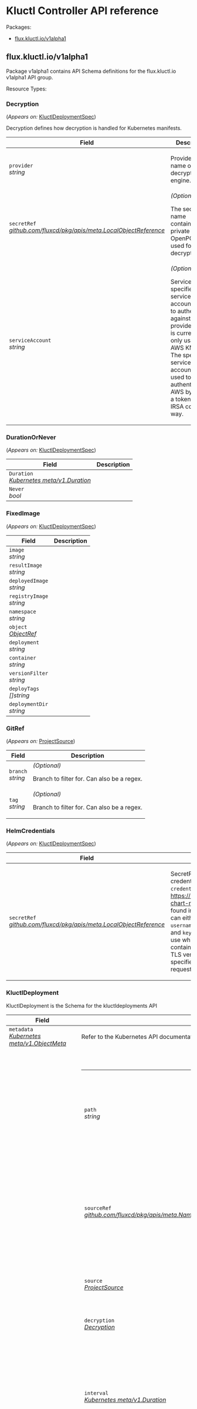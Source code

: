 <h1>Kluctl Controller API reference</h1>
<p>Packages:</p>
<ul class="simple">
<li>
<a href="#flux.kluctl.io%2fv1alpha1">flux.kluctl.io/v1alpha1</a>
</li>
</ul>
<h2 id="flux.kluctl.io/v1alpha1">flux.kluctl.io/v1alpha1</h2>
<p>Package v1alpha1 contains API Schema definitions for the flux.kluctl.io v1alpha1 API group.</p>
Resource Types:
<ul class="simple"></ul>
<h3 id="flux.kluctl.io/v1alpha1.Decryption">Decryption
</h3>
<p>
(<em>Appears on:</em>
<a href="#flux.kluctl.io/v1alpha1.KluctlDeploymentSpec">KluctlDeploymentSpec</a>)
</p>
<p>Decryption defines how decryption is handled for Kubernetes manifests.</p>
<div class="md-typeset__scrollwrap">
<div class="md-typeset__table">
<table>
<thead>
<tr>
<th>Field</th>
<th>Description</th>
</tr>
</thead>
<tbody>
<tr>
<td>
<code>provider</code><br>
<em>
string
</em>
</td>
<td>
<p>Provider is the name of the decryption engine.</p>
</td>
</tr>
<tr>
<td>
<code>secretRef</code><br>
<em>
<a href="https://godoc.org/github.com/fluxcd/pkg/apis/meta#LocalObjectReference">
github.com/fluxcd/pkg/apis/meta.LocalObjectReference
</a>
</em>
</td>
<td>
<em>(Optional)</em>
<p>The secret name containing the private OpenPGP keys used for decryption.</p>
</td>
</tr>
<tr>
<td>
<code>serviceAccount</code><br>
<em>
string
</em>
</td>
<td>
<em>(Optional)</em>
<p>ServiceAccount specifies the service account used to authenticate against cloud providers.
This is currently only usable for AWS KMS keys. The specified service account will be used to authenticate to AWS
by signing a token in an IRSA compliant way.</p>
</td>
</tr>
</tbody>
</table>
</div>
</div>
<h3 id="flux.kluctl.io/v1alpha1.DurationOrNever">DurationOrNever
</h3>
<p>
(<em>Appears on:</em>
<a href="#flux.kluctl.io/v1alpha1.KluctlDeploymentSpec">KluctlDeploymentSpec</a>)
</p>
<div class="md-typeset__scrollwrap">
<div class="md-typeset__table">
<table>
<thead>
<tr>
<th>Field</th>
<th>Description</th>
</tr>
</thead>
<tbody>
<tr>
<td>
<code>Duration</code><br>
<em>
<a href="https://godoc.org/k8s.io/apimachinery/pkg/apis/meta/v1#Duration">
Kubernetes meta/v1.Duration
</a>
</em>
</td>
<td>
</td>
</tr>
<tr>
<td>
<code>Never</code><br>
<em>
bool
</em>
</td>
<td>
</td>
</tr>
</tbody>
</table>
</div>
</div>
<h3 id="flux.kluctl.io/v1alpha1.FixedImage">FixedImage
</h3>
<p>
(<em>Appears on:</em>
<a href="#flux.kluctl.io/v1alpha1.KluctlDeploymentSpec">KluctlDeploymentSpec</a>)
</p>
<div class="md-typeset__scrollwrap">
<div class="md-typeset__table">
<table>
<thead>
<tr>
<th>Field</th>
<th>Description</th>
</tr>
</thead>
<tbody>
<tr>
<td>
<code>image</code><br>
<em>
string
</em>
</td>
<td>
</td>
</tr>
<tr>
<td>
<code>resultImage</code><br>
<em>
string
</em>
</td>
<td>
</td>
</tr>
<tr>
<td>
<code>deployedImage</code><br>
<em>
string
</em>
</td>
<td>
</td>
</tr>
<tr>
<td>
<code>registryImage</code><br>
<em>
string
</em>
</td>
<td>
</td>
</tr>
<tr>
<td>
<code>namespace</code><br>
<em>
string
</em>
</td>
<td>
</td>
</tr>
<tr>
<td>
<code>object</code><br>
<em>
<a href="#flux.kluctl.io/v1alpha1.ObjectRef">
ObjectRef
</a>
</em>
</td>
<td>
</td>
</tr>
<tr>
<td>
<code>deployment</code><br>
<em>
string
</em>
</td>
<td>
</td>
</tr>
<tr>
<td>
<code>container</code><br>
<em>
string
</em>
</td>
<td>
</td>
</tr>
<tr>
<td>
<code>versionFilter</code><br>
<em>
string
</em>
</td>
<td>
</td>
</tr>
<tr>
<td>
<code>deployTags</code><br>
<em>
[]string
</em>
</td>
<td>
</td>
</tr>
<tr>
<td>
<code>deploymentDir</code><br>
<em>
string
</em>
</td>
<td>
</td>
</tr>
</tbody>
</table>
</div>
</div>
<h3 id="flux.kluctl.io/v1alpha1.GitRef">GitRef
</h3>
<p>
(<em>Appears on:</em>
<a href="#flux.kluctl.io/v1alpha1.ProjectSource">ProjectSource</a>)
</p>
<div class="md-typeset__scrollwrap">
<div class="md-typeset__table">
<table>
<thead>
<tr>
<th>Field</th>
<th>Description</th>
</tr>
</thead>
<tbody>
<tr>
<td>
<code>branch</code><br>
<em>
string
</em>
</td>
<td>
<em>(Optional)</em>
<p>Branch to filter for. Can also be a regex.</p>
</td>
</tr>
<tr>
<td>
<code>tag</code><br>
<em>
string
</em>
</td>
<td>
<em>(Optional)</em>
<p>Branch to filter for. Can also be a regex.</p>
</td>
</tr>
</tbody>
</table>
</div>
</div>
<h3 id="flux.kluctl.io/v1alpha1.HelmCredentials">HelmCredentials
</h3>
<p>
(<em>Appears on:</em>
<a href="#flux.kluctl.io/v1alpha1.KluctlDeploymentSpec">KluctlDeploymentSpec</a>)
</p>
<div class="md-typeset__scrollwrap">
<div class="md-typeset__table">
<table>
<thead>
<tr>
<th>Field</th>
<th>Description</th>
</tr>
</thead>
<tbody>
<tr>
<td>
<code>secretRef</code><br>
<em>
<a href="https://godoc.org/github.com/fluxcd/pkg/apis/meta#LocalObjectReference">
github.com/fluxcd/pkg/apis/meta.LocalObjectReference
</a>
</em>
</td>
<td>
<p>SecretRef holds the name of a secret that contains the Helm credentials.
The secret must either contain the fields <code>credentialsId</code> which refers to the credentialsId
found in <a href="https://kluctl.io/docs/reference/deployments/helm/#private-chart-repositories">https://kluctl.io/docs/reference/deployments/helm/#private-chart-repositories</a> or an <code>url</code> used
to match the credentials found in Kluctl projects helm-chart.yaml files.
The secret can either container basic authentication credentials via <code>username</code> and <code>password</code> or
TLS authentication via <code>certFile</code> and <code>keyFile</code>. <code>caFile</code> can be specified to override the CA to use while
contacting the repository.
The secret can also contain <code>insecureSkipTlsVerify: &quot;true&quot;</code>, which will disable TLS verification.
<code>passCredentialsAll: &quot;true&quot;</code> can be specified to make the controller pass credentials to all requests, even if
the hostname changes in-between.</p>
</td>
</tr>
</tbody>
</table>
</div>
</div>
<h3 id="flux.kluctl.io/v1alpha1.KluctlDeployment">KluctlDeployment
</h3>
<p>KluctlDeployment is the Schema for the kluctldeployments API</p>
<div class="md-typeset__scrollwrap">
<div class="md-typeset__table">
<table>
<thead>
<tr>
<th>Field</th>
<th>Description</th>
</tr>
</thead>
<tbody>
<tr>
<td>
<code>metadata</code><br>
<em>
<a href="https://kubernetes.io/docs/reference/generated/kubernetes-api/v1.18/#objectmeta-v1-meta">
Kubernetes meta/v1.ObjectMeta
</a>
</em>
</td>
<td>
Refer to the Kubernetes API documentation for the fields of the
<code>metadata</code> field.
</td>
</tr>
<tr>
<td>
<code>spec</code><br>
<em>
<a href="#flux.kluctl.io/v1alpha1.KluctlDeploymentSpec">
KluctlDeploymentSpec
</a>
</em>
</td>
<td>
<br/>
<br/>
<table>
<tr>
<td>
<code>path</code><br>
<em>
string
</em>
</td>
<td>
<em>(Optional)</em>
<p>Path to the directory containing the .kluctl.yaml file, or the
Defaults to &lsquo;None&rsquo;, which translates to the root path of the SourceRef.
Deprecated: Use source.path instead</p>
</td>
</tr>
<tr>
<td>
<code>sourceRef</code><br>
<em>
<a href="https://godoc.org/github.com/fluxcd/pkg/apis/meta#NamespacedObjectKindReference">
github.com/fluxcd/pkg/apis/meta.NamespacedObjectKindReference
</a>
</em>
</td>
<td>
<em>(Optional)</em>
<p>Reference of the source where the kluctl project is.
The authentication secrets from the source are also used to authenticate
dependent git repositories which are cloned while deploying the kluctl project.
Deprecated: Use source instead</p>
</td>
</tr>
<tr>
<td>
<code>source</code><br>
<em>
<a href="#flux.kluctl.io/v1alpha1.ProjectSource">
ProjectSource
</a>
</em>
</td>
<td>
<em>(Optional)</em>
<p>Specifies the project source location</p>
</td>
</tr>
<tr>
<td>
<code>decryption</code><br>
<em>
<a href="#flux.kluctl.io/v1alpha1.Decryption">
Decryption
</a>
</em>
</td>
<td>
<em>(Optional)</em>
<p>Decrypt Kubernetes secrets before applying them on the cluster.</p>
</td>
</tr>
<tr>
<td>
<code>interval</code><br>
<em>
<a href="https://godoc.org/k8s.io/apimachinery/pkg/apis/meta/v1#Duration">
Kubernetes meta/v1.Duration
</a>
</em>
</td>
<td>
<p>The interval at which to reconcile the KluctlDeployment.
By default, the controller will re-deploy and validate the deployment on each reconciliation.
To override this behavior, change the DeployInterval and/or ValidateInterval values.</p>
</td>
</tr>
<tr>
<td>
<code>retryInterval</code><br>
<em>
<a href="https://godoc.org/k8s.io/apimachinery/pkg/apis/meta/v1#Duration">
Kubernetes meta/v1.Duration
</a>
</em>
</td>
<td>
<em>(Optional)</em>
<p>The interval at which to retry a previously failed reconciliation.
When not specified, the controller uses the Interval
value to retry failures.</p>
</td>
</tr>
<tr>
<td>
<code>deployInterval</code><br>
<em>
<a href="#flux.kluctl.io/v1alpha1.DurationOrNever">
DurationOrNever
</a>
</em>
</td>
<td>
<em>(Optional)</em>
<p>DeployInterval specifies the interval at which to deploy the KluctlDeployment.
It defaults to the Interval value, meaning that it will re-deploy on every reconciliation.
If you set DeployInterval to a different value,</p>
</td>
</tr>
<tr>
<td>
<code>deployOnChanges</code><br>
<em>
bool
</em>
</td>
<td>
<em>(Optional)</em>
<p>DeployOnChanges will cause a re-deployment whenever the rendered resources change in the deployment.
This check is performed on every reconciliation. This means that a deployment will be triggered even before
the DeployInterval has passed in case something has changed in the rendered resources.</p>
</td>
</tr>
<tr>
<td>
<code>validateInterval</code><br>
<em>
<a href="#flux.kluctl.io/v1alpha1.DurationOrNever">
DurationOrNever
</a>
</em>
</td>
<td>
<em>(Optional)</em>
<p>ValidateInterval specifies the interval at which to validate the KluctlDeployment.
Validation is performed the same way as with &lsquo;kluctl validate -t <target>&rsquo;.
Defaults to the same value as specified in Interval.
Validate is also performed whenever a deployment is performed, independent of the value of ValidateInterval</p>
</td>
</tr>
<tr>
<td>
<code>timeout</code><br>
<em>
<a href="https://godoc.org/k8s.io/apimachinery/pkg/apis/meta/v1#Duration">
Kubernetes meta/v1.Duration
</a>
</em>
</td>
<td>
<em>(Optional)</em>
<p>Timeout for all operations.
Defaults to &lsquo;Interval&rsquo; duration.</p>
</td>
</tr>
<tr>
<td>
<code>suspend</code><br>
<em>
bool
</em>
</td>
<td>
<em>(Optional)</em>
<p>This flag tells the controller to suspend subsequent kluctl executions,
it does not apply to already started executions. Defaults to false.</p>
</td>
</tr>
<tr>
<td>
<code>registrySecrets</code><br>
<em>
<a href="https://godoc.org/github.com/fluxcd/pkg/apis/meta#LocalObjectReference">
[]github.com/fluxcd/pkg/apis/meta.LocalObjectReference
</a>
</em>
</td>
<td>
<em>(Optional)</em>
<p>RegistrySecrets is a list of secret references to be used for image registry authentication.
The secrets must either have &ldquo;.dockerconfigjson&rdquo; included or &ldquo;registry&rdquo;, &ldquo;username&rdquo; and &ldquo;password&rdquo;.
Additionally, &ldquo;caFile&rdquo; and &ldquo;insecure&rdquo; can be specified.</p>
</td>
</tr>
<tr>
<td>
<code>helmCredentials</code><br>
<em>
<a href="#flux.kluctl.io/v1alpha1.HelmCredentials">
[]HelmCredentials
</a>
</em>
</td>
<td>
<em>(Optional)</em>
<p>HelmCredentials is a list of Helm credentials used when non pre-pulled Helm Charts are used inside a
Kluctl deployment.</p>
</td>
</tr>
<tr>
<td>
<code>serviceAccountName</code><br>
<em>
string
</em>
</td>
<td>
<em>(Optional)</em>
<p>The name of the Kubernetes service account to use while deploying.
If not specified, the default service account is used.</p>
</td>
</tr>
<tr>
<td>
<code>kubeConfig</code><br>
<em>
<a href="#flux.kluctl.io/v1alpha1.KubeConfig">
KubeConfig
</a>
</em>
</td>
<td>
<em>(Optional)</em>
<p>The KubeConfig for deploying to the target cluster.
Specifies the kubeconfig to be used when invoking kluctl. Contexts in this kubeconfig must match
the context found in the kluctl target. As an alternative, specify the context to be used via &lsquo;context&rsquo;</p>
</td>
</tr>
<tr>
<td>
<code>renameContexts</code><br>
<em>
<a href="#flux.kluctl.io/v1alpha1.RenameContext">
[]RenameContext
</a>
</em>
</td>
<td>
<em>(Optional)</em>
<p>RenameContexts specifies a list of context rename operations.
This is useful when the kluctl target&rsquo;s context does not match with the
contexts found in the kubeconfig while deploying. This is the case when using kubeconfigs generated from
service accounts, in which case the context name is always &ldquo;default&rdquo;.</p>
</td>
</tr>
<tr>
<td>
<code>target</code><br>
<em>
string
</em>
</td>
<td>
<em>(Optional)</em>
<p>Target specifies the kluctl target to deploy. If not specified, an empty target is used that has no name and no
context. Use &lsquo;TargetName&rsquo; and &lsquo;Context&rsquo; to specify the name and context in that case.</p>
</td>
</tr>
<tr>
<td>
<code>targetNameOverride</code><br>
<em>
string
</em>
</td>
<td>
<em>(Optional)</em>
<p>TargetNameOverride sets or overrides the target name. This is especially useful when deployment without a target.</p>
</td>
</tr>
<tr>
<td>
<code>context</code><br>
<em>
string
</em>
</td>
<td>
<em>(Optional)</em>
<p>If specified, overrides the context to be used. This will effectively make kluctl ignore the context specified
in the target.</p>
</td>
</tr>
<tr>
<td>
<code>args</code><br>
<em>
k8s.io/apimachinery/pkg/runtime.RawExtension
</em>
</td>
<td>
<em>(Optional)</em>
<p>Args specifies dynamic target args.</p>
</td>
</tr>
<tr>
<td>
<code>updateImages</code><br>
<em>
bool
</em>
</td>
<td>
<em>(Optional)</em>
<p>UpdateImages instructs kluctl to update dynamic images.
Equivalent to using &lsquo;-u&rsquo; when calling kluctl.</p>
</td>
</tr>
<tr>
<td>
<code>images</code><br>
<em>
<a href="#flux.kluctl.io/v1alpha1.FixedImage">
[]FixedImage
</a>
</em>
</td>
<td>
<em>(Optional)</em>
<p>Images contains a list of fixed image overrides.
Equivalent to using &lsquo;&ndash;fixed-images-file&rsquo; when calling kluctl.</p>
</td>
</tr>
<tr>
<td>
<code>dryRun</code><br>
<em>
bool
</em>
</td>
<td>
<em>(Optional)</em>
<p>DryRun instructs kluctl to run everything in dry-run mode.
Equivalent to using &lsquo;&ndash;dry-run&rsquo; when calling kluctl.</p>
</td>
</tr>
<tr>
<td>
<code>noWait</code><br>
<em>
bool
</em>
</td>
<td>
<em>(Optional)</em>
<p>NoWait instructs kluctl to not wait for any resources to become ready, including hooks.
Equivalent to using &lsquo;&ndash;no-wait&rsquo; when calling kluctl.</p>
</td>
</tr>
<tr>
<td>
<code>forceApply</code><br>
<em>
bool
</em>
</td>
<td>
<em>(Optional)</em>
<p>ForceApply instructs kluctl to force-apply in case of SSA conflicts.
Equivalent to using &lsquo;&ndash;force-apply&rsquo; when calling kluctl.</p>
</td>
</tr>
<tr>
<td>
<code>replaceOnError</code><br>
<em>
bool
</em>
</td>
<td>
<em>(Optional)</em>
<p>ReplaceOnError instructs kluctl to replace resources on error.
Equivalent to using &lsquo;&ndash;replace-on-error&rsquo; when calling kluctl.</p>
</td>
</tr>
<tr>
<td>
<code>forceReplaceOnError</code><br>
<em>
bool
</em>
</td>
<td>
<em>(Optional)</em>
<p>ForceReplaceOnError instructs kluctl to force-replace resources in case a normal replace fails.
Equivalent to using &lsquo;&ndash;force-replace-on-error&rsquo; when calling kluctl.</p>
</td>
</tr>
<tr>
<td>
<code>abortOnError</code><br>
<em>
bool
</em>
</td>
<td>
<em>(Optional)</em>
<p>ForceReplaceOnError instructs kluctl to abort deployments immediately when something fails.
Equivalent to using &lsquo;&ndash;abort-on-error&rsquo; when calling kluctl.</p>
</td>
</tr>
<tr>
<td>
<code>includeTags</code><br>
<em>
[]string
</em>
</td>
<td>
<em>(Optional)</em>
<p>IncludeTags instructs kluctl to only include deployments with given tags.
Equivalent to using &lsquo;&ndash;include-tag&rsquo; when calling kluctl.</p>
</td>
</tr>
<tr>
<td>
<code>excludeTags</code><br>
<em>
[]string
</em>
</td>
<td>
<em>(Optional)</em>
<p>ExcludeTags instructs kluctl to exclude deployments with given tags.
Equivalent to using &lsquo;&ndash;exclude-tag&rsquo; when calling kluctl.</p>
</td>
</tr>
<tr>
<td>
<code>includeDeploymentDirs</code><br>
<em>
[]string
</em>
</td>
<td>
<em>(Optional)</em>
<p>IncludeDeploymentDirs instructs kluctl to only include deployments with the given dir.
Equivalent to using &lsquo;&ndash;include-deployment-dir&rsquo; when calling kluctl.</p>
</td>
</tr>
<tr>
<td>
<code>excludeDeploymentDirs</code><br>
<em>
[]string
</em>
</td>
<td>
<em>(Optional)</em>
<p>ExcludeDeploymentDirs instructs kluctl to exclude deployments with the given dir.
Equivalent to using &lsquo;&ndash;exclude-deployment-dir&rsquo; when calling kluctl.</p>
</td>
</tr>
<tr>
<td>
<code>deployMode</code><br>
<em>
string
</em>
</td>
<td>
<em>(Optional)</em>
<p>DeployMode specifies what deploy mode should be used</p>
</td>
</tr>
<tr>
<td>
<code>validate</code><br>
<em>
bool
</em>
</td>
<td>
<em>(Optional)</em>
<p>Validate enables validation after deploying</p>
</td>
</tr>
<tr>
<td>
<code>prune</code><br>
<em>
bool
</em>
</td>
<td>
<em>(Optional)</em>
<p>Prune enables pruning after deploying.</p>
</td>
</tr>
</table>
</td>
</tr>
<tr>
<td>
<code>status</code><br>
<em>
<a href="#flux.kluctl.io/v1alpha1.KluctlDeploymentStatus">
KluctlDeploymentStatus
</a>
</em>
</td>
<td>
</td>
</tr>
</tbody>
</table>
</div>
</div>
<h3 id="flux.kluctl.io/v1alpha1.KluctlDeploymentSpec">KluctlDeploymentSpec
</h3>
<p>
(<em>Appears on:</em>
<a href="#flux.kluctl.io/v1alpha1.KluctlDeployment">KluctlDeployment</a>)
</p>
<div class="md-typeset__scrollwrap">
<div class="md-typeset__table">
<table>
<thead>
<tr>
<th>Field</th>
<th>Description</th>
</tr>
</thead>
<tbody>
<tr>
<td>
<code>path</code><br>
<em>
string
</em>
</td>
<td>
<em>(Optional)</em>
<p>Path to the directory containing the .kluctl.yaml file, or the
Defaults to &lsquo;None&rsquo;, which translates to the root path of the SourceRef.
Deprecated: Use source.path instead</p>
</td>
</tr>
<tr>
<td>
<code>sourceRef</code><br>
<em>
<a href="https://godoc.org/github.com/fluxcd/pkg/apis/meta#NamespacedObjectKindReference">
github.com/fluxcd/pkg/apis/meta.NamespacedObjectKindReference
</a>
</em>
</td>
<td>
<em>(Optional)</em>
<p>Reference of the source where the kluctl project is.
The authentication secrets from the source are also used to authenticate
dependent git repositories which are cloned while deploying the kluctl project.
Deprecated: Use source instead</p>
</td>
</tr>
<tr>
<td>
<code>source</code><br>
<em>
<a href="#flux.kluctl.io/v1alpha1.ProjectSource">
ProjectSource
</a>
</em>
</td>
<td>
<em>(Optional)</em>
<p>Specifies the project source location</p>
</td>
</tr>
<tr>
<td>
<code>decryption</code><br>
<em>
<a href="#flux.kluctl.io/v1alpha1.Decryption">
Decryption
</a>
</em>
</td>
<td>
<em>(Optional)</em>
<p>Decrypt Kubernetes secrets before applying them on the cluster.</p>
</td>
</tr>
<tr>
<td>
<code>interval</code><br>
<em>
<a href="https://godoc.org/k8s.io/apimachinery/pkg/apis/meta/v1#Duration">
Kubernetes meta/v1.Duration
</a>
</em>
</td>
<td>
<p>The interval at which to reconcile the KluctlDeployment.
By default, the controller will re-deploy and validate the deployment on each reconciliation.
To override this behavior, change the DeployInterval and/or ValidateInterval values.</p>
</td>
</tr>
<tr>
<td>
<code>retryInterval</code><br>
<em>
<a href="https://godoc.org/k8s.io/apimachinery/pkg/apis/meta/v1#Duration">
Kubernetes meta/v1.Duration
</a>
</em>
</td>
<td>
<em>(Optional)</em>
<p>The interval at which to retry a previously failed reconciliation.
When not specified, the controller uses the Interval
value to retry failures.</p>
</td>
</tr>
<tr>
<td>
<code>deployInterval</code><br>
<em>
<a href="#flux.kluctl.io/v1alpha1.DurationOrNever">
DurationOrNever
</a>
</em>
</td>
<td>
<em>(Optional)</em>
<p>DeployInterval specifies the interval at which to deploy the KluctlDeployment.
It defaults to the Interval value, meaning that it will re-deploy on every reconciliation.
If you set DeployInterval to a different value,</p>
</td>
</tr>
<tr>
<td>
<code>deployOnChanges</code><br>
<em>
bool
</em>
</td>
<td>
<em>(Optional)</em>
<p>DeployOnChanges will cause a re-deployment whenever the rendered resources change in the deployment.
This check is performed on every reconciliation. This means that a deployment will be triggered even before
the DeployInterval has passed in case something has changed in the rendered resources.</p>
</td>
</tr>
<tr>
<td>
<code>validateInterval</code><br>
<em>
<a href="#flux.kluctl.io/v1alpha1.DurationOrNever">
DurationOrNever
</a>
</em>
</td>
<td>
<em>(Optional)</em>
<p>ValidateInterval specifies the interval at which to validate the KluctlDeployment.
Validation is performed the same way as with &lsquo;kluctl validate -t <target>&rsquo;.
Defaults to the same value as specified in Interval.
Validate is also performed whenever a deployment is performed, independent of the value of ValidateInterval</p>
</td>
</tr>
<tr>
<td>
<code>timeout</code><br>
<em>
<a href="https://godoc.org/k8s.io/apimachinery/pkg/apis/meta/v1#Duration">
Kubernetes meta/v1.Duration
</a>
</em>
</td>
<td>
<em>(Optional)</em>
<p>Timeout for all operations.
Defaults to &lsquo;Interval&rsquo; duration.</p>
</td>
</tr>
<tr>
<td>
<code>suspend</code><br>
<em>
bool
</em>
</td>
<td>
<em>(Optional)</em>
<p>This flag tells the controller to suspend subsequent kluctl executions,
it does not apply to already started executions. Defaults to false.</p>
</td>
</tr>
<tr>
<td>
<code>registrySecrets</code><br>
<em>
<a href="https://godoc.org/github.com/fluxcd/pkg/apis/meta#LocalObjectReference">
[]github.com/fluxcd/pkg/apis/meta.LocalObjectReference
</a>
</em>
</td>
<td>
<em>(Optional)</em>
<p>RegistrySecrets is a list of secret references to be used for image registry authentication.
The secrets must either have &ldquo;.dockerconfigjson&rdquo; included or &ldquo;registry&rdquo;, &ldquo;username&rdquo; and &ldquo;password&rdquo;.
Additionally, &ldquo;caFile&rdquo; and &ldquo;insecure&rdquo; can be specified.</p>
</td>
</tr>
<tr>
<td>
<code>helmCredentials</code><br>
<em>
<a href="#flux.kluctl.io/v1alpha1.HelmCredentials">
[]HelmCredentials
</a>
</em>
</td>
<td>
<em>(Optional)</em>
<p>HelmCredentials is a list of Helm credentials used when non pre-pulled Helm Charts are used inside a
Kluctl deployment.</p>
</td>
</tr>
<tr>
<td>
<code>serviceAccountName</code><br>
<em>
string
</em>
</td>
<td>
<em>(Optional)</em>
<p>The name of the Kubernetes service account to use while deploying.
If not specified, the default service account is used.</p>
</td>
</tr>
<tr>
<td>
<code>kubeConfig</code><br>
<em>
<a href="#flux.kluctl.io/v1alpha1.KubeConfig">
KubeConfig
</a>
</em>
</td>
<td>
<em>(Optional)</em>
<p>The KubeConfig for deploying to the target cluster.
Specifies the kubeconfig to be used when invoking kluctl. Contexts in this kubeconfig must match
the context found in the kluctl target. As an alternative, specify the context to be used via &lsquo;context&rsquo;</p>
</td>
</tr>
<tr>
<td>
<code>renameContexts</code><br>
<em>
<a href="#flux.kluctl.io/v1alpha1.RenameContext">
[]RenameContext
</a>
</em>
</td>
<td>
<em>(Optional)</em>
<p>RenameContexts specifies a list of context rename operations.
This is useful when the kluctl target&rsquo;s context does not match with the
contexts found in the kubeconfig while deploying. This is the case when using kubeconfigs generated from
service accounts, in which case the context name is always &ldquo;default&rdquo;.</p>
</td>
</tr>
<tr>
<td>
<code>target</code><br>
<em>
string
</em>
</td>
<td>
<em>(Optional)</em>
<p>Target specifies the kluctl target to deploy. If not specified, an empty target is used that has no name and no
context. Use &lsquo;TargetName&rsquo; and &lsquo;Context&rsquo; to specify the name and context in that case.</p>
</td>
</tr>
<tr>
<td>
<code>targetNameOverride</code><br>
<em>
string
</em>
</td>
<td>
<em>(Optional)</em>
<p>TargetNameOverride sets or overrides the target name. This is especially useful when deployment without a target.</p>
</td>
</tr>
<tr>
<td>
<code>context</code><br>
<em>
string
</em>
</td>
<td>
<em>(Optional)</em>
<p>If specified, overrides the context to be used. This will effectively make kluctl ignore the context specified
in the target.</p>
</td>
</tr>
<tr>
<td>
<code>args</code><br>
<em>
k8s.io/apimachinery/pkg/runtime.RawExtension
</em>
</td>
<td>
<em>(Optional)</em>
<p>Args specifies dynamic target args.</p>
</td>
</tr>
<tr>
<td>
<code>updateImages</code><br>
<em>
bool
</em>
</td>
<td>
<em>(Optional)</em>
<p>UpdateImages instructs kluctl to update dynamic images.
Equivalent to using &lsquo;-u&rsquo; when calling kluctl.</p>
</td>
</tr>
<tr>
<td>
<code>images</code><br>
<em>
<a href="#flux.kluctl.io/v1alpha1.FixedImage">
[]FixedImage
</a>
</em>
</td>
<td>
<em>(Optional)</em>
<p>Images contains a list of fixed image overrides.
Equivalent to using &lsquo;&ndash;fixed-images-file&rsquo; when calling kluctl.</p>
</td>
</tr>
<tr>
<td>
<code>dryRun</code><br>
<em>
bool
</em>
</td>
<td>
<em>(Optional)</em>
<p>DryRun instructs kluctl to run everything in dry-run mode.
Equivalent to using &lsquo;&ndash;dry-run&rsquo; when calling kluctl.</p>
</td>
</tr>
<tr>
<td>
<code>noWait</code><br>
<em>
bool
</em>
</td>
<td>
<em>(Optional)</em>
<p>NoWait instructs kluctl to not wait for any resources to become ready, including hooks.
Equivalent to using &lsquo;&ndash;no-wait&rsquo; when calling kluctl.</p>
</td>
</tr>
<tr>
<td>
<code>forceApply</code><br>
<em>
bool
</em>
</td>
<td>
<em>(Optional)</em>
<p>ForceApply instructs kluctl to force-apply in case of SSA conflicts.
Equivalent to using &lsquo;&ndash;force-apply&rsquo; when calling kluctl.</p>
</td>
</tr>
<tr>
<td>
<code>replaceOnError</code><br>
<em>
bool
</em>
</td>
<td>
<em>(Optional)</em>
<p>ReplaceOnError instructs kluctl to replace resources on error.
Equivalent to using &lsquo;&ndash;replace-on-error&rsquo; when calling kluctl.</p>
</td>
</tr>
<tr>
<td>
<code>forceReplaceOnError</code><br>
<em>
bool
</em>
</td>
<td>
<em>(Optional)</em>
<p>ForceReplaceOnError instructs kluctl to force-replace resources in case a normal replace fails.
Equivalent to using &lsquo;&ndash;force-replace-on-error&rsquo; when calling kluctl.</p>
</td>
</tr>
<tr>
<td>
<code>abortOnError</code><br>
<em>
bool
</em>
</td>
<td>
<em>(Optional)</em>
<p>ForceReplaceOnError instructs kluctl to abort deployments immediately when something fails.
Equivalent to using &lsquo;&ndash;abort-on-error&rsquo; when calling kluctl.</p>
</td>
</tr>
<tr>
<td>
<code>includeTags</code><br>
<em>
[]string
</em>
</td>
<td>
<em>(Optional)</em>
<p>IncludeTags instructs kluctl to only include deployments with given tags.
Equivalent to using &lsquo;&ndash;include-tag&rsquo; when calling kluctl.</p>
</td>
</tr>
<tr>
<td>
<code>excludeTags</code><br>
<em>
[]string
</em>
</td>
<td>
<em>(Optional)</em>
<p>ExcludeTags instructs kluctl to exclude deployments with given tags.
Equivalent to using &lsquo;&ndash;exclude-tag&rsquo; when calling kluctl.</p>
</td>
</tr>
<tr>
<td>
<code>includeDeploymentDirs</code><br>
<em>
[]string
</em>
</td>
<td>
<em>(Optional)</em>
<p>IncludeDeploymentDirs instructs kluctl to only include deployments with the given dir.
Equivalent to using &lsquo;&ndash;include-deployment-dir&rsquo; when calling kluctl.</p>
</td>
</tr>
<tr>
<td>
<code>excludeDeploymentDirs</code><br>
<em>
[]string
</em>
</td>
<td>
<em>(Optional)</em>
<p>ExcludeDeploymentDirs instructs kluctl to exclude deployments with the given dir.
Equivalent to using &lsquo;&ndash;exclude-deployment-dir&rsquo; when calling kluctl.</p>
</td>
</tr>
<tr>
<td>
<code>deployMode</code><br>
<em>
string
</em>
</td>
<td>
<em>(Optional)</em>
<p>DeployMode specifies what deploy mode should be used</p>
</td>
</tr>
<tr>
<td>
<code>validate</code><br>
<em>
bool
</em>
</td>
<td>
<em>(Optional)</em>
<p>Validate enables validation after deploying</p>
</td>
</tr>
<tr>
<td>
<code>prune</code><br>
<em>
bool
</em>
</td>
<td>
<em>(Optional)</em>
<p>Prune enables pruning after deploying.</p>
</td>
</tr>
</tbody>
</table>
</div>
</div>
<h3 id="flux.kluctl.io/v1alpha1.KluctlDeploymentStatus">KluctlDeploymentStatus
</h3>
<p>
(<em>Appears on:</em>
<a href="#flux.kluctl.io/v1alpha1.KluctlDeployment">KluctlDeployment</a>)
</p>
<p>KluctlDeploymentStatus defines the observed state of KluctlDeployment</p>
<div class="md-typeset__scrollwrap">
<div class="md-typeset__table">
<table>
<thead>
<tr>
<th>Field</th>
<th>Description</th>
</tr>
</thead>
<tbody>
<tr>
<td>
<code>ReconcileRequestStatus</code><br>
<em>
<a href="https://godoc.org/github.com/fluxcd/pkg/apis/meta#ReconcileRequestStatus">
github.com/fluxcd/pkg/apis/meta.ReconcileRequestStatus
</a>
</em>
</td>
<td>
<p>
(Members of <code>ReconcileRequestStatus</code> are embedded into this type.)
</p>
</td>
</tr>
<tr>
<td>
<code>lastHandledDeployAt</code><br>
<em>
string
</em>
</td>
<td>
<em>(Optional)</em>
</td>
</tr>
<tr>
<td>
<code>observedGeneration</code><br>
<em>
int64
</em>
</td>
<td>
<em>(Optional)</em>
<p>ObservedGeneration is the last reconciled generation.</p>
</td>
</tr>
<tr>
<td>
<code>conditions</code><br>
<em>
<a href="https://kubernetes.io/docs/reference/generated/kubernetes-api/v1.18/#condition-v1-meta">
[]Kubernetes meta/v1.Condition
</a>
</em>
</td>
<td>
<em>(Optional)</em>
</td>
</tr>
<tr>
<td>
<code>lastAttemptedRevision</code><br>
<em>
string
</em>
</td>
<td>
<em>(Optional)</em>
<p>LastAttemptedRevision is the revision of the last reconciliation attempt.</p>
</td>
</tr>
<tr>
<td>
<code>lastDeployResult</code><br>
<em>
<a href="#flux.kluctl.io/v1alpha1.LastCommandResult">
LastCommandResult
</a>
</em>
</td>
<td>
<em>(Optional)</em>
<p>LastDeployResult is the result of the last deploy command</p>
</td>
</tr>
<tr>
<td>
<code>lastPruneResult</code><br>
<em>
<a href="#flux.kluctl.io/v1alpha1.LastCommandResult">
LastCommandResult
</a>
</em>
</td>
<td>
<em>(Optional)</em>
<p>LastDeployResult is the result of the last prune command</p>
</td>
</tr>
<tr>
<td>
<code>lastValidateResult</code><br>
<em>
<a href="#flux.kluctl.io/v1alpha1.LastValidateResult">
LastValidateResult
</a>
</em>
</td>
<td>
<em>(Optional)</em>
<p>LastValidateResult is the result of the last validate command</p>
</td>
</tr>
<tr>
<td>
<code>commonLabels</code><br>
<em>
map[string]string
</em>
</td>
<td>
<em>(Optional)</em>
<p>CommonLabels are the commonLabels found in the deployment project when the last deployment was done.
This is used to perform cleanup/deletion in case the KluctlDeployment project is deleted</p>
</td>
</tr>
<tr>
<td>
<code>rawTarget</code><br>
<em>
string
</em>
</td>
<td>
<em>(Optional)</em>
</td>
</tr>
</tbody>
</table>
</div>
</div>
<h3 id="flux.kluctl.io/v1alpha1.KubeConfig">KubeConfig
</h3>
<p>
(<em>Appears on:</em>
<a href="#flux.kluctl.io/v1alpha1.KluctlDeploymentSpec">KluctlDeploymentSpec</a>)
</p>
<p>KubeConfig references a Kubernetes secret that contains a kubeconfig file.</p>
<div class="md-typeset__scrollwrap">
<div class="md-typeset__table">
<table>
<thead>
<tr>
<th>Field</th>
<th>Description</th>
</tr>
</thead>
<tbody>
<tr>
<td>
<code>secretRef</code><br>
<em>
<a href="https://godoc.org/github.com/fluxcd/pkg/apis/meta#SecretKeyReference">
github.com/fluxcd/pkg/apis/meta.SecretKeyReference
</a>
</em>
</td>
<td>
<p>SecretRef holds the name of a secret that contains a key with
the kubeconfig file as the value. If no key is set, the key will default
to &lsquo;value&rsquo;. The secret must be in the same namespace as
the Kustomization.
It is recommended that the kubeconfig is self-contained, and the secret
is regularly updated if credentials such as a cloud-access-token expire.
Cloud specific <code>cmd-path</code> auth helpers will not function without adding
binaries and credentials to the Pod that is responsible for reconciling
the KluctlDeployment.</p>
</td>
</tr>
</tbody>
</table>
</div>
</div>
<h3 id="flux.kluctl.io/v1alpha1.LastCommandResult">LastCommandResult
</h3>
<p>
(<em>Appears on:</em>
<a href="#flux.kluctl.io/v1alpha1.KluctlDeploymentStatus">KluctlDeploymentStatus</a>)
</p>
<div class="md-typeset__scrollwrap">
<div class="md-typeset__table">
<table>
<thead>
<tr>
<th>Field</th>
<th>Description</th>
</tr>
</thead>
<tbody>
<tr>
<td>
<code>ReconcileResultBase</code><br>
<em>
<a href="#flux.kluctl.io/v1alpha1.ReconcileResultBase">
ReconcileResultBase
</a>
</em>
</td>
<td>
<p>
(Members of <code>ReconcileResultBase</code> are embedded into this type.)
</p>
</td>
</tr>
<tr>
<td>
<code>rawResult</code><br>
<em>
string
</em>
</td>
<td>
<em>(Optional)</em>
</td>
</tr>
<tr>
<td>
<code>error</code><br>
<em>
string
</em>
</td>
<td>
<em>(Optional)</em>
</td>
</tr>
</tbody>
</table>
</div>
</div>
<h3 id="flux.kluctl.io/v1alpha1.LastValidateResult">LastValidateResult
</h3>
<p>
(<em>Appears on:</em>
<a href="#flux.kluctl.io/v1alpha1.KluctlDeploymentStatus">KluctlDeploymentStatus</a>)
</p>
<div class="md-typeset__scrollwrap">
<div class="md-typeset__table">
<table>
<thead>
<tr>
<th>Field</th>
<th>Description</th>
</tr>
</thead>
<tbody>
<tr>
<td>
<code>ReconcileResultBase</code><br>
<em>
<a href="#flux.kluctl.io/v1alpha1.ReconcileResultBase">
ReconcileResultBase
</a>
</em>
</td>
<td>
<p>
(Members of <code>ReconcileResultBase</code> are embedded into this type.)
</p>
</td>
</tr>
<tr>
<td>
<code>rawResult</code><br>
<em>
string
</em>
</td>
<td>
<em>(Optional)</em>
</td>
</tr>
<tr>
<td>
<code>error</code><br>
<em>
string
</em>
</td>
<td>
<em>(Optional)</em>
</td>
</tr>
</tbody>
</table>
</div>
</div>
<h3 id="flux.kluctl.io/v1alpha1.ObjectRef">ObjectRef
</h3>
<p>
(<em>Appears on:</em>
<a href="#flux.kluctl.io/v1alpha1.FixedImage">FixedImage</a>)
</p>
<p>ObjectRef contains the information necessary to locate a resource within a cluster.</p>
<div class="md-typeset__scrollwrap">
<div class="md-typeset__table">
<table>
<thead>
<tr>
<th>Field</th>
<th>Description</th>
</tr>
</thead>
<tbody>
<tr>
<td>
<code>group</code><br>
<em>
string
</em>
</td>
<td>
</td>
</tr>
<tr>
<td>
<code>version</code><br>
<em>
string
</em>
</td>
<td>
</td>
</tr>
<tr>
<td>
<code>kind</code><br>
<em>
string
</em>
</td>
<td>
</td>
</tr>
<tr>
<td>
<code>name</code><br>
<em>
string
</em>
</td>
<td>
</td>
</tr>
<tr>
<td>
<code>namespace</code><br>
<em>
string
</em>
</td>
<td>
</td>
</tr>
</tbody>
</table>
</div>
</div>
<h3 id="flux.kluctl.io/v1alpha1.ProjectSource">ProjectSource
</h3>
<p>
(<em>Appears on:</em>
<a href="#flux.kluctl.io/v1alpha1.KluctlDeploymentSpec">KluctlDeploymentSpec</a>)
</p>
<div class="md-typeset__scrollwrap">
<div class="md-typeset__table">
<table>
<thead>
<tr>
<th>Field</th>
<th>Description</th>
</tr>
</thead>
<tbody>
<tr>
<td>
<code>url</code><br>
<em>
string
</em>
</td>
<td>
<p>Url specifies the Git url where the project source is located</p>
</td>
</tr>
<tr>
<td>
<code>ref</code><br>
<em>
<a href="#flux.kluctl.io/v1alpha1.GitRef">
GitRef
</a>
</em>
</td>
<td>
<em>(Optional)</em>
<p>Ref specifies the branch, tag or commit that should be used. If omitted, the default branch of the repo is used.</p>
</td>
</tr>
<tr>
<td>
<code>path</code><br>
<em>
string
</em>
</td>
<td>
<em>(Optional)</em>
<p>Path specifies the sub-directory to be used as project directory</p>
</td>
</tr>
<tr>
<td>
<code>secretRef</code><br>
<em>
<a href="https://godoc.org/github.com/fluxcd/pkg/apis/meta#LocalObjectReference">
github.com/fluxcd/pkg/apis/meta.LocalObjectReference
</a>
</em>
</td>
<td>
<em>(Optional)</em>
<p>SecretRef specifies the Secret containing authentication credentials for
the git repository.
For HTTPS repositories the Secret must contain &lsquo;username&rsquo; and &lsquo;password&rsquo;
fields.
For SSH repositories the Secret must contain &lsquo;identity&rsquo;
and &lsquo;known_hosts&rsquo; fields.</p>
</td>
</tr>
</tbody>
</table>
</div>
</div>
<h3 id="flux.kluctl.io/v1alpha1.ReconcileResultBase">ReconcileResultBase
</h3>
<p>
(<em>Appears on:</em>
<a href="#flux.kluctl.io/v1alpha1.LastCommandResult">LastCommandResult</a>, 
<a href="#flux.kluctl.io/v1alpha1.LastValidateResult">LastValidateResult</a>)
</p>
<div class="md-typeset__scrollwrap">
<div class="md-typeset__table">
<table>
<thead>
<tr>
<th>Field</th>
<th>Description</th>
</tr>
</thead>
<tbody>
<tr>
<td>
<code>time</code><br>
<em>
<a href="https://kubernetes.io/docs/reference/generated/kubernetes-api/v1.18/#time-v1-meta">
Kubernetes meta/v1.Time
</a>
</em>
</td>
<td>
<p>AttemptedAt is the time when the attempt was performed</p>
</td>
</tr>
<tr>
<td>
<code>revision</code><br>
<em>
string
</em>
</td>
<td>
<em>(Optional)</em>
<p>Revision is the source revision. Please note that kluctl projects have
dependent git repositories which are not considered in the source revision</p>
</td>
</tr>
<tr>
<td>
<code>target</code><br>
<em>
string
</em>
</td>
<td>
<em>(Optional)</em>
</td>
</tr>
<tr>
<td>
<code>targetNameOverride</code><br>
<em>
string
</em>
</td>
<td>
<em>(Optional)</em>
</td>
</tr>
<tr>
<td>
<code>objectsHash</code><br>
<em>
string
</em>
</td>
<td>
<em>(Optional)</em>
<p>ObjectsHash is the hash of all rendered objects</p>
</td>
</tr>
</tbody>
</table>
</div>
</div>
<h3 id="flux.kluctl.io/v1alpha1.RenameContext">RenameContext
</h3>
<p>
(<em>Appears on:</em>
<a href="#flux.kluctl.io/v1alpha1.KluctlDeploymentSpec">KluctlDeploymentSpec</a>)
</p>
<p>RenameContext specifies a single rename of a context</p>
<div class="md-typeset__scrollwrap">
<div class="md-typeset__table">
<table>
<thead>
<tr>
<th>Field</th>
<th>Description</th>
</tr>
</thead>
<tbody>
<tr>
<td>
<code>oldContext</code><br>
<em>
string
</em>
</td>
<td>
<p>OldContext is the name of the context to be renamed</p>
</td>
</tr>
<tr>
<td>
<code>newContext</code><br>
<em>
string
</em>
</td>
<td>
<p>NewContext is the new name of the context</p>
</td>
</tr>
</tbody>
</table>
</div>
</div>
<div class="admonition note">
<p class="last">This page was automatically generated with <code>gen-crd-api-reference-docs</code></p>
</div>
